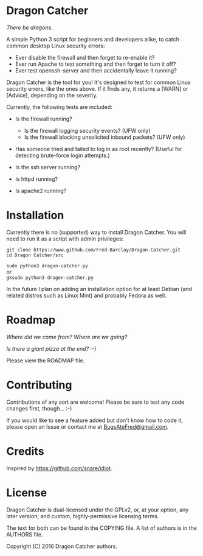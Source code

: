 Dragon Catcher
==============
*There be dragons.*

A simple Python 3 script for beginners and developers alike, to catch common
desktop Linux security errors:
 - Ever disable the firewall and then forget to re-enable it?
 - Ever run Apache to test something and then forget to turn it off?
 - Ever test openssh-server and then accidentally leave it running?

Dragon Catcher is the tool for you! It's designed to test for common Linux
security errors, like the ones above. If it finds any, it returns a
[WARN] or [Advice], depending on the severity.

Currently, the following tests are included:

 - Is the firewall running?
	 - Is the firewall logging security events? (UFW only)
	 - Is the firewall blocking unsolicited inbound packets? (UFW only)


 - Has someone tried and failed to log in as root recently? (Useful for
	 detecting brute-force login attempts.)

 - Is the ssh server running?

 - Is httpd running?

 - Is apache2 running?


Installation
============
Currently there is no (supported) way to install Dragon Catcher. You will need
to run it as a script with admin privileges:  
```
git clone https://www.github.com/Fred-Barclay/Dragon-Catcher.git
cd Dragon Catcher/src
```
`sudo python3 dragon-catcher.py`  
or  
`gksudo python3 dragon-catcher.py`  

In the future I plan on adding an installation option for at least Debian (and
related distros such as Linux Mint) and probably Fedora as well.

Roadmap
=======
*Where did we come from? Where are we going?*

*Is there a giant pizza at the end?* :-)

Please view the ROADMAP file.

Contributing
============
Contributions of any sort are welcome! Please be sure to test any code changes
first, though... :-)

If you would like to see a feature added but don't know how to code it, please
open an Issue or contact me at BugsAteFred@gmail.com.

Credits
=======
Inspired by https://github.com/snare/idiot.


License
=======
Dragon Catcher is dual-licensed under the GPLv2, or, at your option, any later
version; and custom, highly-permissive licensing terms.

The text for both can be found in the COPYING file. A list of authors is in the
AUTHORS file.

Copyright (C) 2016 Dragon Catcher authors.
